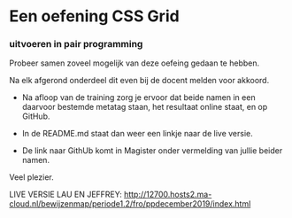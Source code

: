 # Een oefening CSS Grid

### uitvoeren in pair programming

Probeer samen zoveel mogelijk van deze oefeing gedaan te hebben.

Na elk afgerond onderdeel dit even bij de docent melden voor akkoord.

* Na afloop van de training zorg je ervoor dat beide namen in een daarvoor bestemde metatag staan, het resultaat online staat, en op GitHub.

* In de README.md staat dan weer een linkje naar de live versie.

* De link naar GithUb komt in Magister onder vermelding van jullie beider namen.

Veel plezier.

LIVE VERSIE LAU EN JEFFREY: http://12700.hosts2.ma-cloud.nl/bewijzenmap/periode1.2/fro/ppdecember2019/index.html